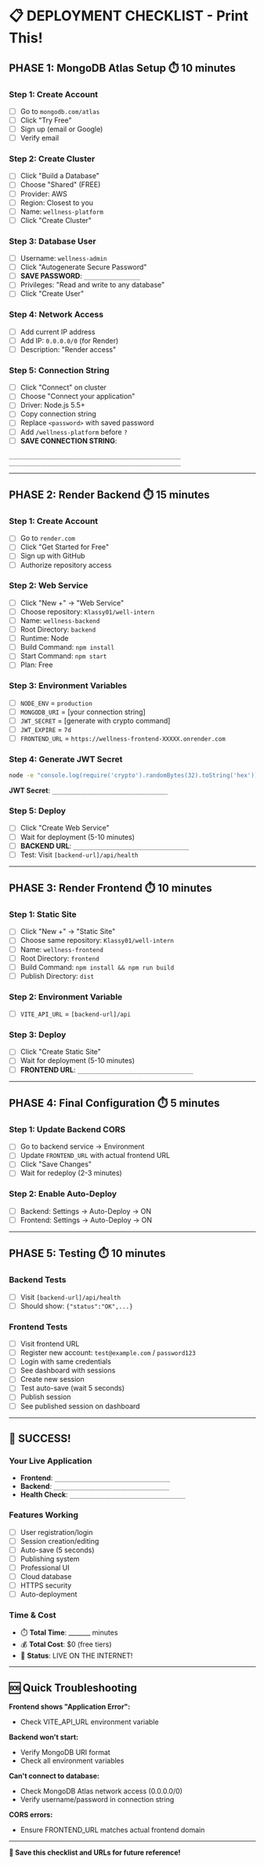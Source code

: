 # 📋 **DEPLOYMENT CHECKLIST** - Print This!

## **PHASE 1: MongoDB Atlas Setup** ⏱️ 10 minutes

### Step 1: Create Account
- [ ] Go to `mongodb.com/atlas`
- [ ] Click "Try Free"
- [ ] Sign up (email or Google)
- [ ] Verify email

### Step 2: Create Cluster
- [ ] Click "Build a Database"
- [ ] Choose "Shared" (FREE)
- [ ] Provider: AWS
- [ ] Region: Closest to you
- [ ] Name: `wellness-platform`
- [ ] Click "Create Cluster"

### Step 3: Database User
- [ ] Username: `wellness-admin`
- [ ] Click "Autogenerate Secure Password"
- [ ] **SAVE PASSWORD**: `________________`
- [ ] Privileges: "Read and write to any database"
- [ ] Click "Create User"

### Step 4: Network Access
- [ ] Add current IP address
- [ ] Add IP: `0.0.0.0/0` (for Render)
- [ ] Description: "Render access"

### Step 5: Connection String
- [ ] Click "Connect" on cluster
- [ ] Choose "Connect your application"
- [ ] Driver: Node.js 5.5+
- [ ] Copy connection string
- [ ] Replace `<password>` with saved password
- [ ] Add `/wellness-platform` before `?`
- [ ] **SAVE CONNECTION STRING**: 
```
_________________________________________________
_________________________________________________
```

---

## **PHASE 2: Render Backend** ⏱️ 15 minutes

### Step 1: Create Account
- [ ] Go to `render.com`
- [ ] Click "Get Started for Free"
- [ ] Sign up with GitHub
- [ ] Authorize repository access

### Step 2: Web Service
- [ ] Click "New +" → "Web Service"
- [ ] Choose repository: `Klassy01/well-intern`
- [ ] Name: `wellness-backend`
- [ ] Root Directory: `backend`
- [ ] Runtime: Node
- [ ] Build Command: `npm install`
- [ ] Start Command: `npm start`
- [ ] Plan: Free

### Step 3: Environment Variables
- [ ] `NODE_ENV` = `production`
- [ ] `MONGODB_URI` = [your connection string]
- [ ] `JWT_SECRET` = [generate with crypto command]
- [ ] `JWT_EXPIRE` = `7d`
- [ ] `FRONTEND_URL` = `https://wellness-frontend-XXXXX.onrender.com`

### Step 4: Generate JWT Secret
```bash
node -e "console.log(require('crypto').randomBytes(32).toString('hex'))"
```
**JWT Secret**: `_________________________________`

### Step 5: Deploy
- [ ] Click "Create Web Service"
- [ ] Wait for deployment (5-10 minutes)
- [ ] **BACKEND URL**: `_________________________________`
- [ ] Test: Visit `[backend-url]/api/health`

---

## **PHASE 3: Render Frontend** ⏱️ 10 minutes

### Step 1: Static Site
- [ ] Click "New +" → "Static Site"
- [ ] Choose same repository: `Klassy01/well-intern`
- [ ] Name: `wellness-frontend`
- [ ] Root Directory: `frontend`
- [ ] Build Command: `npm install && npm run build`
- [ ] Publish Directory: `dist`

### Step 2: Environment Variable
- [ ] `VITE_API_URL` = `[backend-url]/api`

### Step 3: Deploy
- [ ] Click "Create Static Site"
- [ ] Wait for deployment (5-10 minutes)
- [ ] **FRONTEND URL**: `_________________________________`

---

## **PHASE 4: Final Configuration** ⏱️ 5 minutes

### Step 1: Update Backend CORS
- [ ] Go to backend service → Environment
- [ ] Update `FRONTEND_URL` with actual frontend URL
- [ ] Click "Save Changes"
- [ ] Wait for redeploy (2-3 minutes)

### Step 2: Enable Auto-Deploy
- [ ] Backend: Settings → Auto-Deploy → ON
- [ ] Frontend: Settings → Auto-Deploy → ON

---

## **PHASE 5: Testing** ⏱️ 10 minutes

### Backend Tests
- [ ] Visit `[backend-url]/api/health`
- [ ] Should show: `{"status":"OK",...}`

### Frontend Tests
- [ ] Visit frontend URL
- [ ] Register new account: `test@example.com` / `password123`
- [ ] Login with same credentials
- [ ] See dashboard with sessions
- [ ] Create new session
- [ ] Test auto-save (wait 5 seconds)
- [ ] Publish session
- [ ] See published session on dashboard

---

## **🎉 SUCCESS!**

### Your Live Application
- **Frontend**: `_________________________________`
- **Backend**: `_________________________________`
- **Health Check**: `_________________________________`

### Features Working
- [ ] User registration/login
- [ ] Session creation/editing
- [ ] Auto-save (5 seconds)
- [ ] Publishing system
- [ ] Professional UI
- [ ] Cloud database
- [ ] HTTPS security
- [ ] Auto-deployment

### Time & Cost
- ⏱️ **Total Time**: _______ minutes
- 💰 **Total Cost**: $0 (free tiers)
- 🚀 **Status**: LIVE ON THE INTERNET!

---

## **🆘 Quick Troubleshooting**

**Frontend shows "Application Error":**
- Check VITE_API_URL environment variable

**Backend won't start:**
- Verify MongoDB URI format
- Check all environment variables

**Can't connect to database:**
- Check MongoDB Atlas network access (0.0.0.0/0)
- Verify username/password in connection string

**CORS errors:**
- Ensure FRONTEND_URL matches actual frontend domain

---

**📧 Save this checklist and URLs for future reference!**

